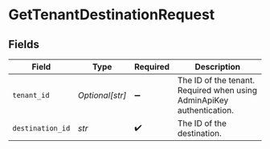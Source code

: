 # GetTenantDestinationRequest


## Fields

| Field                                                                 | Type                                                                  | Required                                                              | Description                                                           |
| --------------------------------------------------------------------- | --------------------------------------------------------------------- | --------------------------------------------------------------------- | --------------------------------------------------------------------- |
| `tenant_id`                                                           | *Optional[str]*                                                       | :heavy_minus_sign:                                                    | The ID of the tenant. Required when using AdminApiKey authentication. |
| `destination_id`                                                      | *str*                                                                 | :heavy_check_mark:                                                    | The ID of the destination.                                            |